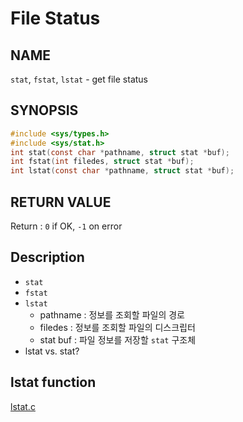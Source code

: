 # File Status
## NAME
`stat`, `fstat`, `lstat` - get file status
## SYNOPSIS
```c
#include <sys/types.h>
#include <sys/stat.h>
int stat(const char *pathname, struct stat *buf);
int fstat(int filedes, struct stat *buf);
int lstat(const char *pathname, struct stat *buf);
```
## RETURN VALUE
Return : `0` if OK, `-1` on error
## Description
* `stat`
* `fstat`
* `lstat`
	* pathname : 정보를 조회할 파일의 경로
	* filedes : 정보를 조회할 파일의 디스크립터
	* stat buf : 파일 정보를 저장할 `stat` 구조체
* lstat vs. stat?
## lstat function
[lstat.c](./lstat.c)
